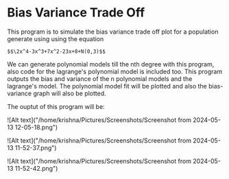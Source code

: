 # Bias Variance Trade Off

This program is to simulate the bias variance trade off plot for a population generate using using the equation

`$$\2x^4-3x^3+7x^2-23x+8+N(0,3)$$`

We can generate polynomial models till the nth degree with this program, also code for the lagrange's polynomial model is included too. This program outputs the bias and variance of the n polynomial models and the lagrange's model. The polynomial model fit will be plotted and also the bias-variance graph will also be plotted.

The ouptut of this program will be:

![Alt text]("/home/krishna/Pictures/Screenshots/Screenshot from 2024-05-13 12-05-18.png")

![Alt text]("/home/krishna/Pictures/Screenshots/Screenshot from 2024-05-13 11-52-37.png")

![Alt text]("/home/krishna/Pictures/Screenshots/Screenshot from 2024-05-13 11-52-42.png")
